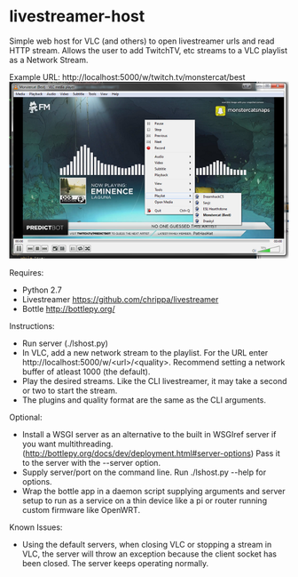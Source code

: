 # livestreamer-host
Simple web host for VLC (and others) to open livestreamer urls and read HTTP stream. Allows the user to add TwitchTV, etc streams to a VLC playlist as a Network Stream.

Example URL: http://localhost:5000/w/twitch.tv/monstercat/best
![Alt text](/screenshot.png?raw=true "Screenshot")

Requires:
- Python 2.7
- Livestreamer https://github.com/chrippa/livestreamer
- Bottle http://bottlepy.org/
 
Instructions:
- Run server (./lshost.py)
- In VLC, add a new network stream to the playlist. For the URL enter http://localhost:5000/w/\<url\>/\<quality\>. Recommend setting a network buffer of atleast 1000 (the default).
- Play the desired streams. Like the CLI livestreamer, it may take a second or two to start the stream.
- The plugins and quality format are the same as the CLI arguments.

Optional:
- Install a WSGI server as an alternative to the built in WSGIref server if you want multithreading. (http://bottlepy.org/docs/dev/deployment.html#server-options) Pass it to the server with the --server option.
- Supply server/port on the command line. Run ./lshost.py --help for options.
- Wrap the bottle app in a daemon script supplying arguments and server setup to run as a service on a thin device like a pi or router running custom firmware like OpenWRT.

Known Issues:
- Using the default servers, when closing VLC or stopping a stream in VLC, the server will throw an exception because the client socket has been closed. The server keeps operating normally.
